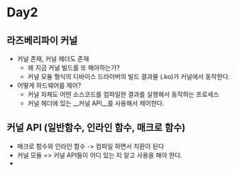 # Day2

## 라즈베리파이 커널
- 커널 존재, 커널 헤더도 존재
  - 왜 지금 커널 빌드를 또 해야하는가?
  - 커널 모듈 형식의 디바이스 드라이버의 빌드 결과물 (.ko)가 커널에서 동작한다.
- 어떻게 하드웨어를 제어?
  - 커널 자체도 어떤 소스코드를 컴파일한 결과를 실행해서 동작하는 프로세스
  - 커널 헤더에 있는 __커널 API__를 사용해서 제어한다.

## 커널 API (일반함수, 인라인 함수, 매크로 함수)
- 매크로 함수와 인라인 함수 -> 컴파일 하면서 치환이 된다
- 커널 모듈 => 커널 API들이 어디 있는 지 알고 사용을 해야 한다.
- 